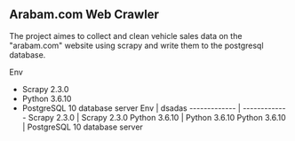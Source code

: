 ## Arabam.com Web Crawler
The project aimes to collect and clean vehicle sales data on the "arabam.com" website using scrapy and write them to the postgresql database.

Env
* Scrapy 2.3.0
* Python 3.6.10
* PostgreSQL 10 database server
Env           | dsadas
------------- | -------------
Scrapy 2.3.0  | Scrapy 2.3.0 
Python 3.6.10 | Python 3.6.10
Python 3.6.10 | PostgreSQL 10 database server
